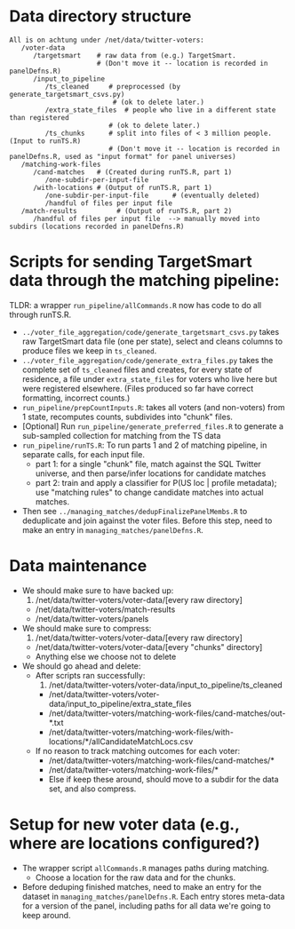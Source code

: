 # Data directory structure
 
	All is on achtung under /net/data/twitter-voters:
       /voter-data
          /targetsmart    # raw data from (e.g.) TargetSmart.
          		          # (Don't move it -- location is recorded in panelDefns.R)
          /input_to_pipeline
             /ts_cleaned     # preprocessed (by generate_targetsmart_csvs.py)
             				  # (ok to delete later.)
             /extra_state_files  # people who live in a different state than registered
                             # (ok to delete later.)
             /ts_chunks      # split into files of < 3 million people. (Input to runTS.R)
          		             # (Don't move it -- location is recorded in panelDefns.R, used as "input format" for panel universes)
       /matching-work-files
          /cand-matches   # (Created during runTS.R, part 1)
             /one-subdir-per-input-file
          /with-locations # (Output of runTS.R, part 1)
             /one-subdir-per-input-file      # (eventually deleted)
             /handful of files per input file 
       /match-results          # (Output of runTS.R, part 2)
          /handful of files per input file  --> manually moved into subdirs (locations recorded in panelDefns.R)




# Scripts for sending TargetSmart data through the matching pipeline:

TLDR: a wrapper `run_pipeline/allCommands.R` now has code to do all through runTS.R. 

- `../voter_file_aggregation/code/generate_targetsmart_csvs.py` takes raw TargetSmart data file (one per state), select and cleans columns to produce files we keep in `ts_cleaned`.
- `../voter_file_aggregation/code/generate_extra_files.py` takes the complete set of `ts_cleaned` files and creates, for every state of residence, a file under `extra_state_files` for voters who live here but were registered elsewhere. (Files produced so far have correct formatting, incorrect counts.)
- ```run_pipeline/prepCountInputs.R```: takes all voters (and non-voters) from 1 state, recomputes counts, subdivides into "chunk" files.
- [Optional] Run ```run_pipeline/generate_preferred_files.R``` to generate a sub-sampled collection for matching from the TS data
- ```run_pipeline/runTS.R```: To run parts 1 and 2 of matching pipeline, in separate calls, for each input file.
	- part 1: for a single "chunk" file, match against the SQL Twitter universe, and then parse/infer locations for candidate matches
	- part 2: train and apply a classifier for P(US loc | profile metadata); use "matching rules" to change candidate matches into actual matches.			
- Then see `../managing_matches/dedupFinalizePanelMembs.R` to deduplicate and join against the voter files. Before this step, need to make an entry in `managing_matches/panelDefns.R`.


# Data maintenance
- We should make sure to have backed up: 
	1. /net/data/twitter-voters/voter-data/[every raw directory]
	- /net/data/twitter-voters/match-results
	- /net/data/twitter-voters/panels
- We should make sure to compress:
	1. /net/data/twitter-voters/voter-data/[every raw directory]
	-  /net/data/twitter-voters/voter-data/[every "chunks" directory]
	- Anything else we choose not to delete
- We should go ahead and delete:
	- After scripts ran successfully:
		1. /net/data/twitter-voters/voter-data/input_to_pipeline/ts_cleaned
		- /net/data/twitter-voters/voter-data/input_to_pipeline/extra_state_files
		- /net/data/twitter-voters/matching-work-files/cand-matches/out-*.txt
		- /net/data/twitter-voters/matching-work-files/with-locations/*/allCandidateMatchLocs.csv
	- If no reason to track matching outcomes for each voter:
		- /net/data/twitter-voters/matching-work-files/cand-matches/*
		- /net/data/twitter-voters/matching-work-files/*
		- Else if keep these around, should move to a subdir for the data set, and also compress.

		
# Setup for new voter data (e.g., where are locations configured?)
- The wrapper script `allCommands.R` manages paths during matching.
	- Choose a location for the raw data and for the chunks.
- Before deduping finished matches, need to make an entry for the dataset in `managing_matches/panelDefns.R`. Each entry stores meta-data for a version of the panel, including paths for all data we're going to keep around.